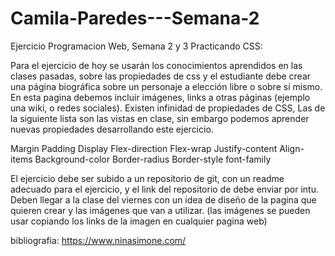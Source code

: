 # Camila-Paredes---Semana-2
Ejercicio Programacion Web, Semana 2 y 3
Practicando CSS:

Para el ejercicio de hoy se usarán los conocimientos aprendidos en las clases pasadas, sobre las propiedades de css y el estudiante debe crear una página biográfica sobre un personaje a elección libre o sobre sí mismo. En esta pagina debemos incluir imágenes, links a otras páginas (ejemplo una wiki, o redes sociales). 
Existen infinidad de propiedades de CSS, Las de la siguiente lista son las vistas en clase, sin embargo podemos aprender nuevas propiedades desarrollando este ejercicio.


Margin
Padding
Display
Flex-direction
Flex-wrap
Justify-content
Align-items
Background-color
Border-radius
Border-style
font-family


El ejercicio debe ser subido a un repositorio de git, con un readme adecuado para el ejercicio, y el link del repositorio de debe enviar por intu.
Deben llegar a la clase del viernes con un idea de diseño de la pagina que quieren crear y las imágenes que van a utilizar. (las imágenes se pueden usar copiando los links de la imagen en cualquier pagina web)

bibliografia: https://www.ninasimone.com/
